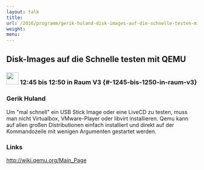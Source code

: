 ```yaml
---
layout: talk
title:
url: /2016/programm/gerik-huland-disk-images-auf-die-schnelle-testen-mit-qemu/
weight:
menu:
---
```

## Disk-Images auf die Schnelle testen mit QEMU

### <img height = "32" src="../../../images/lightning.svg"> 12:45 bis 12:50 in Raum V3 {#-1245-bis-1250-in-raum-v3}

### Gerik Huland

Um "mal schnell" ein USB Stick Image oder eine LiveCD zu testen, muss man nicht Virtualbox, VMware-Player oder libvirt installieren. Qemu kann auf allen großen Distributionen einfach installiert und direkt auf der Kommandozeile mit wenigen Argumenten gestartet werden.

### Links

<a href="http://wiki.qemu.org/Main_Page" target="_blank">http://wiki.qemu.org/Main_Page</a>